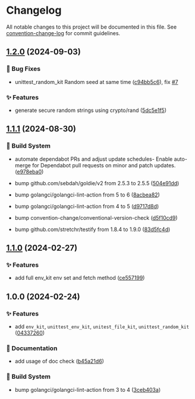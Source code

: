 # Changelog

All notable changes to this project will be documented in this file. See [convention-change-log](https://github.com/convention-change/convention-change-log) for commit guidelines.

## [1.2.0](https://github.com/sinlov-go/unittest-kit/compare/1.1.1...v1.2.0) (2024-09-03)

### 🐛 Bug Fixes

* unittest_random_kit Random seed at same time ([c94bb5c6](https://github.com/sinlov-go/unittest-kit/commit/c94bb5c66caedbfe1cef86a2ac427fad1ec4959b)), fix [#7](https://github.com/sinlov-go/unittest-kit/issues/7)

### ✨ Features

* generate secure random strings using crypto/rand ([5dc5e1f5](https://github.com/sinlov-go/unittest-kit/commit/5dc5e1f505181c4eaf7a22a6ac81b21bb1a5162d))

## [1.1.1](https://github.com/sinlov-go/unittest-kit/compare/1.1.0...v1.1.1) (2024-08-30)

### 👷‍ Build System

* automate dependabot PRs and adjust update schedules- Enable auto-merge for Dependabot pull requests on minor and patch updates. ([e978eba0](https://github.com/sinlov-go/unittest-kit/commit/e978eba06e4f24a466ce21cd3226fd65ce9bdf0b))

* bump github.com/sebdah/goldie/v2 from 2.5.3 to 2.5.5 ([504e91dd](https://github.com/sinlov-go/unittest-kit/commit/504e91dd09504b515d2bcf76a18978e270211393))

* bump golangci/golangci-lint-action from 5 to 6 ([8acbea82](https://github.com/sinlov-go/unittest-kit/commit/8acbea829352ddcdf1818d2fead40eedf7bf3293))

* bump golangci/golangci-lint-action from 4 to 5 ([d9717d8d](https://github.com/sinlov-go/unittest-kit/commit/d9717d8de2bafd88b52e93fe23f4bdc6cddc0ebb))

* bump convention-change/conventional-version-check ([d5f10cd9](https://github.com/sinlov-go/unittest-kit/commit/d5f10cd97565999e550aebf037c74d6ff0ce3440))

* bump github.com/stretchr/testify from 1.8.4 to 1.9.0 ([83d5fc4d](https://github.com/sinlov-go/unittest-kit/commit/83d5fc4d928fb80c95bd30e43e81e5d5ed7f353c))

## [1.1.0](https://github.com/sinlov-go/unittest-kit/compare/1.0.0...v1.1.0) (2024-02-27)

### ✨ Features

* add full env_kit env set and fetch method ([ce557199](https://github.com/sinlov-go/unittest-kit/commit/ce557199c9296a1fdfbc51e3f6ec0c82b10a9d1a))

## 1.0.0 (2024-02-24)

### ✨ Features

* add `env_kit`, `unittest_env_kit`, `unitest_file_kit`, `unittest_random_kit` ([04337260](https://github.com/sinlov-go/unittest-kit/commit/0433726060a438d3e41a66f73b8dc86aca32b273))

### 📝 Documentation

* add usage of doc check ([b45a21d6](https://github.com/sinlov-go/unittest-kit/commit/b45a21d691c23b5cdb7b2280101b8e9cf53d1f94))

### 👷‍ Build System

* bump golangci/golangci-lint-action from 3 to 4 ([3ceb403a](https://github.com/sinlov-go/unittest-kit/commit/3ceb403aabfdd12afad78a9e63faece6617bb684))
